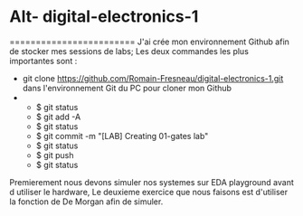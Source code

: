 # Alt- digital-electronics-1
========================
J'ai crée mon environnement Github afin de stocker mes sessions de labs; Les deux commandes les plus importantes sont :
  * git clone https://github.com/Romain-Fresneau/digital-electronics-1.git dans l'environnement Git du PC pour cloner mon Github
  * - $ git status
    - $ git add -A
    - $ git status
    - $ git commit -m "[LAB] Creating 01-gates lab"
    - $ git status
    - $ git push
    - $ git status

Premierement nous devons simuler nos systemes sur EDA playground avant d utiliser le hardware, Le deuxieme exercice que nous faisons est d'utiliser la fonction de De Morgan afin de simuler.



